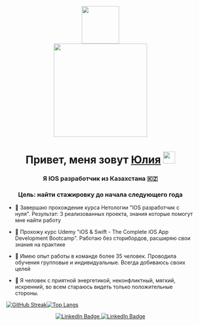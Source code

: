 <div id="header" align="center">
  <img src="https://media.giphy.com/media/M9gbBd9nbDrOTu1Mqx/giphy.gif" width="100"/>
</div>
<div id="header" align="center">
  <img src="https://i.gifer.com/Klq.gif" width="250"/>
</div>
<h1 align="center">Привет, меня зовут <a href="https://daniilshat.ru/" target="_blank">Юлия</a> 
<img src="https://github.com/blackcater/blackcater/raw/main/images/Hi.gif" height="32"/></h1>
<h3 align="center"> Я IOS разработчик из Казахстана 🇰🇿
</h3>
<h3 align="center"> Цель: найти стажировку до начала следующего года
</h3>


- 🤘 Завершаю прохождение курса Нетологии "IOS разработчик с нуля". Результат: 3 реализованных проекта, знания которые помогут мне найти работу

- 👀 Прохожу курс Udemy "iOS & Swift - The Complete iOS App Development Bootcamp". Работаю без сторибордов, расширяю свои знания на практике 

- 🐳 Имею опыт работы в команде более 35 человек. Проводила обучения групповые и индивидуальные. Всегда добиваюсь своих целей

- 🐙 Я человек с приятной энергетикой, неконфликтный, мягкий, искренний, во всем стараюсь видеть только положительные стороны. 

[![GitHub Streak](http://github-readme-streak-stats.herokuapp.com?user=HramkovaJulia&theme=dracula&hide_border=%D0%9B%D0%9E%D0%96%D0%AC)](https://git.io/streak-stats)[![Top Langs](https://github-readme-stats.vercel.app/api/top-langs/?username=HramkovaJulia&layout=compact&theme=vision-friendly-light)](https://github.com/anuraghazra/github-readme-stats)
<div id="badges" align="center">
  <a href="(https://www.linkedin.com/in/hramkovajulia">
    <img src="https://img.shields.io/badge/LinkedIn-blue?style=for-the-badge&logo=linkedin&logoColor=white" alt="LinkedIn Badge"/>
  </a>
  <a href="(https://tlgg.ru/juliahramkova)">
    <img src="https://img.shields.io/badge/Telegram-blue?&style=for-the-badge" alt="LinkedIn Badge"/>
  </a>
</div>
<div id="badges" align="center">
<img src="https://komarev.com/ghpvc/?username=HramkovaJulia&style=flat-square&color=blue" alt=""/>


